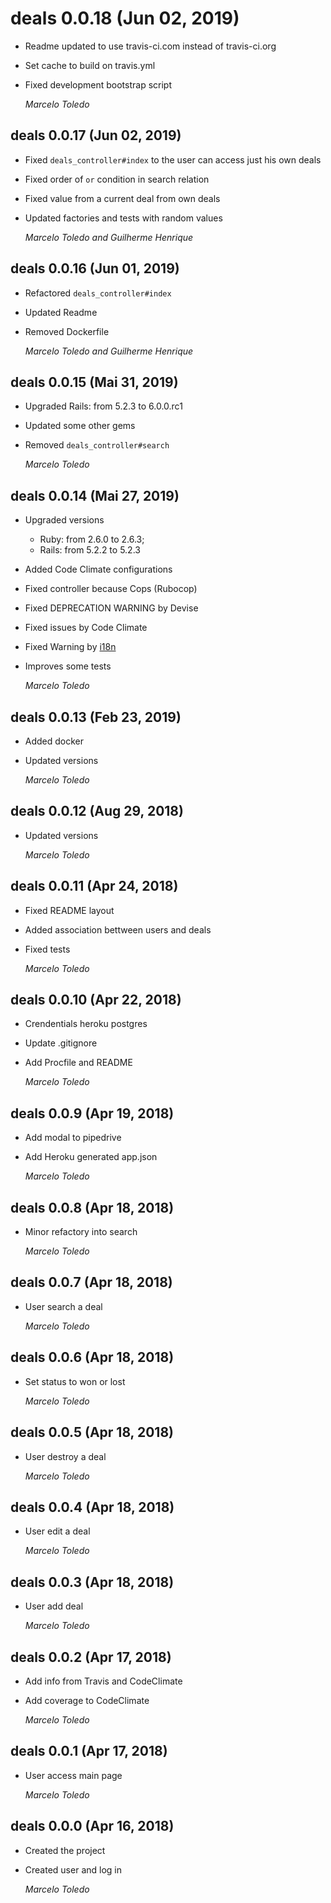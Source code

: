 # deals 0.0.18 (Jun 02, 2019)

* Readme updated to use travis-ci.com instead of travis-ci.org
* Set cache to build on travis.yml
* Fixed development bootstrap script

  *Marcelo Toledo*

## deals 0.0.17 (Jun 02, 2019)

* Fixed `deals_controller#index` to the user can access just his own deals
* Fixed order of `or` condition in search relation
* Fixed value from a current deal from own deals
* Updated factories and tests with random values

  *Marcelo Toledo and Guilherme Henrique*

## deals 0.0.16 (Jun 01, 2019)

* Refactored `deals_controller#index`
* Updated Readme
* Removed Dockerfile

  *Marcelo Toledo and Guilherme Henrique*

## deals 0.0.15 (Mai 31, 2019)

* Upgraded Rails: from 5.2.3 to 6.0.0.rc1
* Updated some other gems
* Removed `deals_controller#search`

  *Marcelo Toledo*

## deals 0.0.14 (Mai 27, 2019)

* Upgraded versions
  * Ruby: from 2.6.0 to 2.6.3;
  * Rails: from 5.2.2 to 5.2.3
* Added Code Climate configurations
* Fixed controller because Cops (Rubocop)
* Fixed DEPRECATION WARNING by Devise
* Fixed issues by Code Climate
* Fixed Warning by [i18n](https://github.com/ruby-i18n/i18n/releases/tag/v1.1.0)
* Improves some tests

  *Marcelo Toledo*

## deals 0.0.13 (Feb 23, 2019)

* Added docker
* Updated versions

  *Marcelo Toledo*

## deals 0.0.12 (Aug 29, 2018)

* Updated versions

  *Marcelo Toledo*

## deals 0.0.11 (Apr 24, 2018)

* Fixed README layout
* Added association bettween users and deals
* Fixed tests

  *Marcelo Toledo*

## deals 0.0.10 (Apr 22, 2018)

* Crendentials heroku postgres
* Update .gitignore
* Add Procfile and README

  *Marcelo Toledo*

## deals 0.0.9 (Apr 19, 2018)

* Add modal to pipedrive
* Add Heroku generated app.json

  *Marcelo Toledo*

## deals 0.0.8 (Apr 18, 2018)

* Minor refactory into search

  *Marcelo Toledo*

## deals 0.0.7 (Apr 18, 2018)

* User search a deal

  *Marcelo Toledo*

## deals 0.0.6 (Apr 18, 2018)

* Set status to won or lost

  *Marcelo Toledo*

## deals 0.0.5 (Apr 18, 2018)

* User destroy a deal

  *Marcelo Toledo*

## deals 0.0.4 (Apr 18, 2018)

* User edit a deal

  *Marcelo Toledo*

## deals 0.0.3 (Apr 18, 2018)

* User add deal

  *Marcelo Toledo*

## deals 0.0.2 (Apr 17, 2018)

* Add info from Travis and CodeClimate
* Add coverage to CodeClimate

  *Marcelo Toledo*

## deals 0.0.1 (Apr 17, 2018)

* User access main page

  *Marcelo Toledo*

## deals 0.0.0 (Apr 16, 2018)

* Created the project
* Created user and log in

  *Marcelo Toledo*
